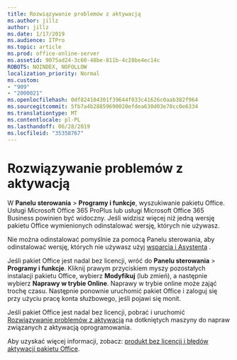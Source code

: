 ```yaml
---
title: Rozwiązywanie problemów z aktywacją
ms.author: jillz
author: jillz
ms.date: 1/17/2019
ms.audience: ITPro
ms.topic: article
ms.prod: office-online-server
ms.assetid: 9075ad24-3c60-48be-811b-4c28be4ec14c
ROBOTS: NOINDEX, NOFOLLOW
localization_priority: Normal
ms.custom:
- "909"
- "2000021"
ms.openlocfilehash: 0df824104301f39644f033c41626c0aab382f964
ms.sourcegitcommit: 5fb7a4b28859690020efdea630d03e70cc0e6334
ms.translationtype: MT
ms.contentlocale: pl-PL
ms.lasthandoff: 06/28/2019
ms.locfileid: "35358767"
---
```

# <a name="activation-troubleshooting"></a>Rozwiązywanie problemów z aktywacją

W **Panelu sterowania** \> **Programy i funkcje**, wyszukiwanie pakietu Office. Usługi Microsoft Office 365 ProPlus lub usługi Microsoft Office 365 Business powinien być widoczny. Jeśli widzisz więcej niż jedną wersję pakietu Office wymienionych odinstalować wersję, których nie używasz.
  
Nie można odinstalować pomyślnie za pomocą Panelu sterowania, aby odinstalować wersję, których nie używasz użyj [wsparcia i Asystenta](https://aka.ms/SARA-OfficeUninstall-Alchemy) .
  
Jeśli pakiet Office jest nadal bez licencji, wróć do **Panelu sterowania** \> **Programy i funkcje**. Kliknij prawym przyciskiem myszy pozostałych instalacji pakietu Office, wybierz **Modyfikuj** (lub zmień), a następnie wybierz **Naprawy w trybie Online**. Naprawy w trybie online może zająć trochę czasu. Następnie ponownie uruchomić pakiet Office i zaloguj się przy użyciu pracę konta służbowego, jeśli pojawi się monit.
  
Jeśli pakiet Office jest nadal bez licencji, pobrać i uruchomić [Rozwiązywanie problemów z aktywacją](https://aka.ms/SARA-OfficeActivation-Alchemy) na dotkniętych maszyny do napraw związanych z aktywacją oprogramowania.
  
Aby uzyskać więcej informacji, zobacz: [produkt bez licencji i błędów aktywacji pakietu Office](https://support.office.com/article/0d23d3c0-c19c-4b2f-9845-5344fedc4380).
